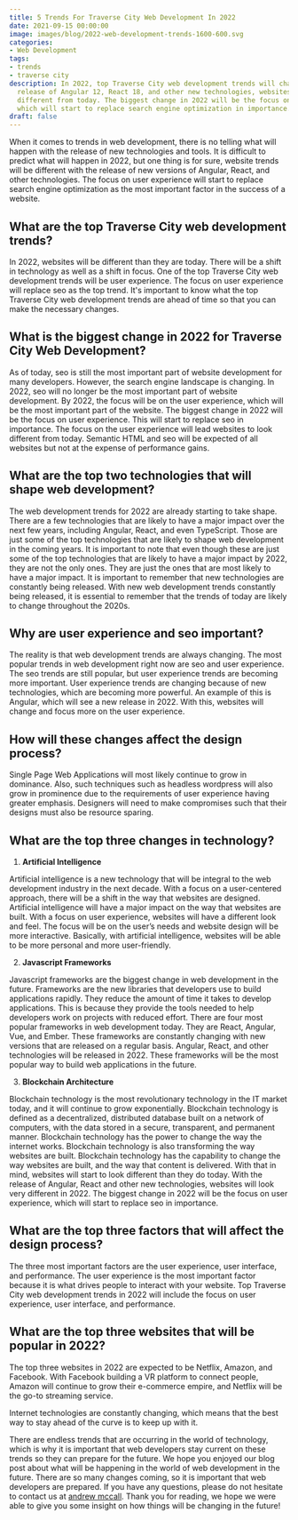 ```yaml
---
title: 5 Trends For Traverse City Web Development In 2022
date: 2021-09-15 00:00:00
image: images/blog/2022-web-development-trends-1600-600.svg
categories:
- Web Development
tags:
- trends
- traverse city
description: In 2022, top Traverse City web development trends will change. With the
  release of Angular 12, React 18, and other new technologies, websites will look
  different from today. The biggest change in 2022 will be the focus on user experience,
  which will start to replace search engine optimization in importance.
draft: false
---
```


 When it comes to trends in web development, there is no telling what will happen with the release of new technologies and tools. It is difficult to predict what will happen in 2022, but one thing is for sure, website trends will be different with the release of new versions of Angular, React, and other technologies. The focus on user experience will start to replace search engine optimization as the most important factor in the success of a website.

## What are the top Traverse City web development trends?

 In 2022, websites will be different than they are today. There will be a shift in technology as well as a shift in focus. One of the top Traverse City web development trends will be user experience. The focus on user experience will replace seo as the top trend. It's important to know what the top Traverse City web development trends are ahead of time so that you can make the necessary changes.

## What is the biggest change in 2022 for Traverse City Web Development?

 As of today, seo is still the most important part of website development for many developers. However, the search engine landscape is changing. In 2022, seo will no longer be the most important part of website development. By 2022, the focus will be on the user experience, which will be the most important part of the website. The biggest change in 2022 will be the focus on user experience. This will start to replace seo in importance. The focus on the user experience will lead websites to look different from today.  Semantic HTML and seo will be expected of all websites but not at the expense of performance gains.  

## What are the top two technologies that will shape web development?

 The web development trends for 2022 are already starting to take shape. There are a few technologies that are likely to have a major impact over the next few years, including Angular, React, and even TypeScript. Those are just some of the top technologies that are likely to shape web development in the coming years. It is important to note that even though these are just some of the top technologies that are likely to have a major impact by 2022, they are not the only ones. They are just the ones that are most likely to have a major impact. It is important to remember that new technologies are constantly being released. With new web development trends constantly being released, it is essential to remember that the trends of today are likely to change throughout the 2020s.

## Why are user experience and seo important?

 The reality is that web development trends are always changing. The most popular trends in web development right now are seo and user experience. The seo trends are still popular, but user experience trends are becoming more important. User experience trends are changing because of new technologies, which are becoming more powerful. An example of this is Angular, which will see a new release in 2022. With this, websites will change and focus more on the user experience.

## How will these changes affect the design process?

Single Page Web Applications will most likely continue to grow in dominance.  Also, such techniques such as headless wordpress will also grow in prominence due to the requirements of user experience having greater emphasis.  Designers will need to make compromises such that their designs must also be resource sparing.  

## What are the top three changes in technology?

1. **Artificial Intelligence**

 Artificial intelligence is a new technology that will be integral to the web development industry in the next decade. With a focus on a user-centered approach, there will be a shift in the way that websites are designed. Artificial intelligence will have a major impact on the way that websites are built. With a focus on user experience, websites will have a different look and feel. The focus will be on the user’s needs and website design will be more interactive. Basically, with artificial intelligence, websites will be able to be more personal and more user-friendly.

2. **Javascript Frameworks**

Javascript frameworks are the biggest change in web development in the future. Frameworks are the new libraries that developers use to build applications rapidly. They reduce the amount of time it takes to develop applications. This is because they provide the tools needed to help developers work on projects with reduced effort. There are four most popular frameworks in web development today. They are React, Angular, Vue, and Ember. These frameworks are constantly changing with new versions that are released on a regular basis. Angular, React, and other technologies will be released in 2022. These frameworks will be the most popular way to build web applications in the future.

3. **Blockchain Architecture**

 Blockchain technology is the most revolutionary technology in the IT market today, and it will continue to grow exponentially. Blockchain technology is defined as a decentralized, distributed database built on a network of computers, with the data stored in a secure, transparent, and permanent manner. Blockchain technology has the power to change the way the internet works. Blockchain technology is also transforming the way websites are built. Blockchain technology has the capability to change the way websites are built, and the way that content is delivered. With that in mind, websites will start to look different than they do today. With the release of Angular, React and other new technologies, websites will look very different in 2022. The biggest change in 2022 will be the focus on user experience, which will start to replace seo in importance.

## What are the top three factors that will affect the design process?

 The three most important factors are the user experience, user interface, and performance. The user experience is the most important factor because it is what drives people to interact with your website. Top Traverse City web development trends in 2022 will include the focus on user experience, user interface, and performance.

## What are the top three websites that will be popular in 2022?

 The top three websites in 2022 are expected to be Netflix, Amazon, and Facebook. With Facebook building a VR platform to connect people, Amazon will continue to grow their e-commerce empire, and Netflix will be the go-to streaming service.


Internet technologies are constantly changing, which means that the best way to stay ahead of the curve is to keep up with it.

 There are endless trends that are occurring in the world of technology, which is why it is important that web developers stay current on these trends so they can prepare for the future. We hope you enjoyed our blog post about what will be happening in the world of web development in the future. There are so many changes coming, so it is important that web developers are prepared. If you have any questions, please do not hesitate to contact us at [andrew mccall](https://andrew-mccall.com/#contact). Thank you for reading, we hope we were able to give you some insight on how things will be changing in the future!

